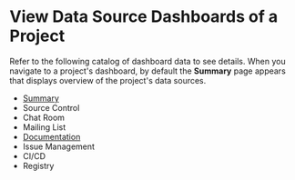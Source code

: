 # View Data Source Dashboards of a Project

Refer to the following catalog of dashboard data to see details. When you navigate to a project's dashboard, by default the **Summary** page appears that displays overview of the project's data sources. 

* [Summary](summary.md)
* Source Control
* Chat Room
* Mailing List
* [Documentation](documentation/)
* Issue Management
* CI/CD
* Registry

